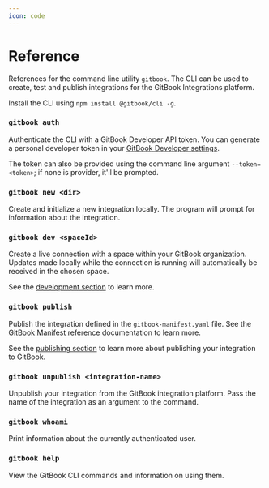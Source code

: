 ```yaml
---
icon: code
---
```


# Reference

References for the command line utility `gitbook`. The CLI can be used to create, test and publish integrations for the GitBook Integrations platform.

Install the CLI using `npm install @gitbook/cli -g`.

### `gitbook auth`

Authenticate the CLI with a GitBook Developer API token. You can generate a personal developer token in your [GitBook Developer settings](https://app.gitbook.com/account/developer).

The token can also be provided using the command line argument `--token=<token>`; if none is provider, it'll be prompted.

### `gitbook new <dir>`

Create and initialize a new integration locally. The program will prompt for information about the integration.

### `gitbook dev <spaceId>`

Create a live connection with a space within your GitBook organization. Updates made locally while the connection is running will automatically be received in the chosen space.&#x20;

See the [development section](broken-reference) to learn more.

### `gitbook publish`

Publish the integration defined in the `gitbook-manifest.yaml` file. See the [GitBook Manifest reference](../integrations/configurations.md) documentation to learn more.

See the [publishing section](broken-reference) to learn more about publishing your integration to GitBook.

### `gitbook unpublish <integration-name>`

Unpublish your integration from the GitBook integration platform. Pass the name of the integration as an argument to the command.

### `gitbook whoami`

Print information about the currently authenticated user.

### `gitbook help`

View the GitBook CLI commands and information on using them.
